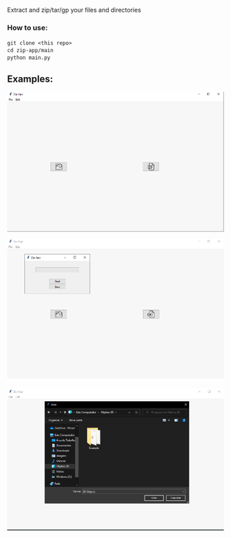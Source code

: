 Extract and zip/tar/gp your files and directories

### How to use:

`git clone <this repo>`\
`cd zip-app/main`\
`python main.py`

## Examples:

![alt text](screenshots/sc1.png)

![alt text](screenshots/sc2.png)

![alt text](screenshots/sc3.png)
